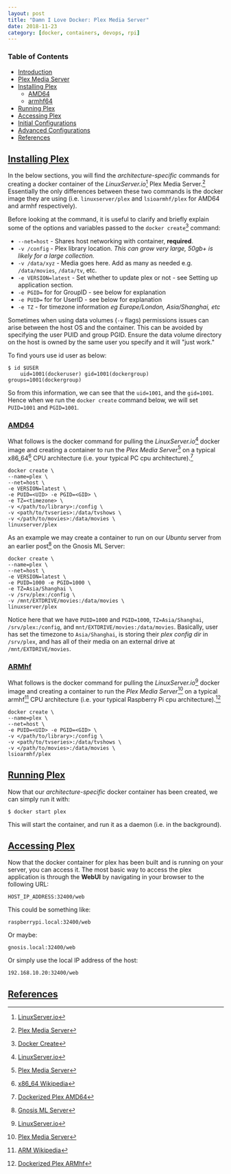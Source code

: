 ```yaml
---
layout: post
title: "Damn I Love Docker: Plex Media Server"
date: 2018-11-23
category: [docker, containers, devops, rpi]
---
```

### <a name="toc"></a> Table of Contents
* [Introduction](#intro)
* [Plex Media Server](#plex)
* [Installing Plex](#install)
  * [AMD64](#amd)
  * [armhf64](#armhf)
* [Running Plex](#run)
* [Accessing Plex](#access)
* [Initial Configurations](#initconfig)
* [Advanced Configurations](#advconfig)
* [References](#references)

## <a name="install"></a> [Installing Plex](#toc)
In the below sections, you will find the *architecture-specific* commands for
creating a docker container of the *LinuxServer.io*[^fn1] Plex Media
Server.[^fn2] Essentially the only differences between these two commands is the
docker image they are using (i.e. `linuxserver/plex` and `lsioarmhf/plex` for
AMD64 and armhf respectively).

Before looking at the command, it is useful to clarify and briefly explain some
of the options and variables passed to the `docker create`[^fn3] command:

* `--net=host` - Shares host networking with container, **required**.
* `-v /config` - Plex library location. *This can grow very large, 50gb+ is likely for a large collection.*
* `-v /data/xyz` - Media goes here. Add as many as needed e.g. `/data/movies`, `/data/tv`, etc.
* `-e VERSION=latest` - Set whether to update plex or not - see Setting up application section.
* `-e PGID=` for for GroupID - see below for explanation
* `-e PUID=` for for UserID - see below for explanation
* `-e TZ` - for timezone information *eg Europe/London, Asia/Shanghai, etc*

Sometimes when using data volumes (`-v` flags) permissions issues can arise
between the host OS and the container. This can be avoided by specifying the
user PUID and group PGID. Ensure the data volume directory on the host is owned
by the same user you specify and it will "just work."

To find yours use id user as below:

```
$ id $USER
    uid=1001(dockeruser) gid=1001(dockergroup) groups=1001(dockergroup)
```
So from this information, we can see that the `uid=1001`, and the `gid=1001`.
Hence when we run the `docker create` command below, we will set `PUID=1001` and
`PGID=1001`.

### <a name="amd"></a> [AMD64](#toc)
What follows is the docker command for pulling the *LinuxServer.io*[^fn1]
docker image and creating a container to run the *Plex Media Server*[^fn2] on a
typical x86_64[^fn4] CPU architecture
(i.e. your typical PC cpu architecture).[^fn5]
```
docker create \
--name=plex \
--net=host \
-e VERSION=latest \
-e PUID=<UID> -e PGID=<GID> \
-e TZ=<timezone> \
-v </path/to/library>:/config \
-v <path/to/tvseries>:/data/tvshows \
-v </path/to/movies>:/data/movies \
linuxserver/plex
```

As an example we may create a container to run on our *Ubuntu* server from an
earlier post[^fn6] on the Gnosis ML Server:
```
docker create \
--name=plex \
--net=host \
-e VERSION=latest \
-e PUID=1000 -e PGID=1000 \
-e TZ=Asia/Shanghai \
-v /srv/plex:/config \
-v /mnt/EXTDRIVE/movies:/data/movies \
linuxserver/plex
```

Notice here that we have `PUID=1000` and `PGID=1000`, `TZ=Asia/Shanghai`,
`/srv/plex:/config`, and `mnt/EXTDRIVE/movies:/data/movies`. Basically, user
has set the timezone to `Asia/Shanghai`, is storing their *plex config dir* in
`/srv/plex`, and has all of their media on an external drive at
`/mnt/EXTDRIVE/movies`.

### <a name="armhf"></a> [ARMhf](#toc)
What follows is the docker command for pulling the *LinuxServer.io*[^fn1] docker image
and creating a container to run the *Plex Media Server*[^fn2] on a typical
armhf[^fn7] CPU architecture
(i.e. your typical Raspberry Pi cpu architecture).[^fn8]
```
docker create \
--name=plex \
--net=host \
-e PUID=<UID> -e PGID=<GID> \
-v </path/to/library>:/config \
-v <path/to/tvseries>:/data/tvshows \
-v </path/to/movies>:/data/movies \
lsioarmhf/plex
```

## <a name="run"></a> [Running Plex](#toc)
Now that our *architecture-specific* docker container has been created, we can
simply run it with:
```
$ docker start plex
```
This will start the container, and run it as a daemon (i.e. in the background).

## <a name="access"></a> [Accessing Plex](#toc)
Now that the docker container for plex has been built and is running on your
server, you can access it. The most basic way to access the plex application is
through the **WebUI** by navigating in your browser to the following URL:
```
HOST_IP_ADDRESS:32400/web
```
This could be something like:
```
raspberrypi.local:32400/web
```
Or maybe:
```
gnosis.local:32400/web
```
Or simply use the local IP address of the host:
```
192.168.10.20:32400/web
```

## <a name="references"></a> [References](#toc)
[^fn1]: [LinuxServer.io](https://www.linuxserver.io/)
[^fn2]: [Plex Media Server](https://en.wikipedia.org/wiki/Plex_(software))
[^fn3]: [Docker Create](https://docs.docker.com/engine/reference/commandline/create/)
[^fn4]: [x86_64 Wikipedia](https://en.wikipedia.org/wiki/X86-64)
[^fn5]: [Dockerized Plex AMD64](https://github.com/linuxserver/docker-plex)
[^fn6]: [Gnosis ML Server]({{site.baseurl}}/2017/11/01/gnosis/)
[^fn7]: [ARM Wikipedia](https://en.wikipedia.org/wiki/ARM_architecture)
[^fn8]: [Dockerized Plex ARMhf](https://github.com/linuxserver/docker-plex-armhf)
[^fn9]: [Plex Basic Setup](https://support.plex.tv/articles/200288896-basic-setup-wizard/)
